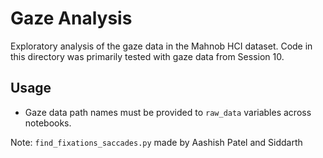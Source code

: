 # Gaze Analysis

Exploratory analysis of the gaze data in the Mahnob HCI dataset. Code in this directory was primarily tested with gaze data from Session 10.

## Usage
- Gaze data path names must be provided to `raw_data` variables across notebooks.

Note:
`find_fixations_saccades.py` made by Aashish Patel and Siddarth
